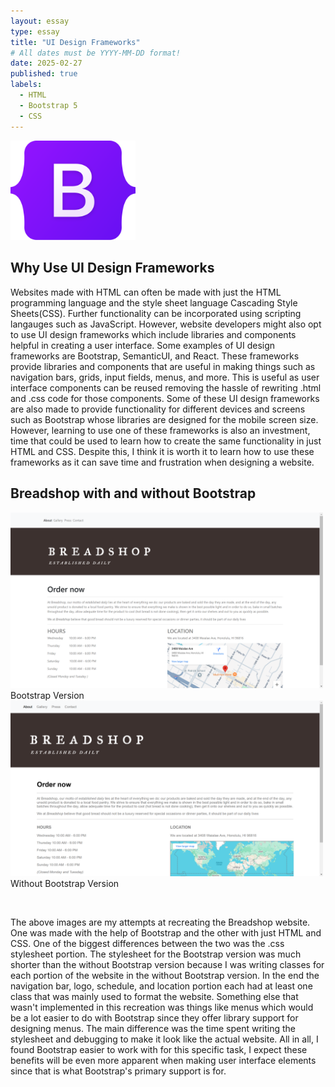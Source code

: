 ```yaml
---
layout: essay
type: essay
title: "UI Design Frameworks"
# All dates must be YYYY-MM-DD format!
date: 2025-02-27
published: true
labels:
  - HTML
  - Bootstrap 5
  - CSS
---
```


<img width="200px" class="rounded float-start pe-4" src="../img/ui_design_frameworks/bootstrap_logo.png">

## Why Use UI Design Frameworks

Websites made with HTML can often be made with just the HTML programming language and the style sheet language Cascading Style Sheets(CSS). Further functionality can be incorporated using scripting langauges such as JavaScript. However, website developers might also opt to use UI design frameworks which include libraries and components helpful in creating a user interface. Some examples of UI design frameworks are Bootstrap, SemanticUI, and React. These frameworks provide libraries and components that are useful in making things such as navigation bars, grids, input fields, menus, and more. This is useful as user interface components can be reused removing the hassle of rewriting .html and .css code for those components. Some of these UI design frameworks are also made to provide functionality for different devices and screens such as Bootstrap whose libraries are designed for the mobile screen size. However, learning to use one of these frameworks is also an investment, time that could be used to learn how to create the same functionality in just HTML and CSS. Despite this, I think it is worth it to learn how to use these frameworks as it can save time and frustration when designing a website.

## Breadshop with and without Bootstrap

<p float="left">
  <img width="500px" class="rounded p-4" src="../img/ui_design_frameworks/breadshop_bootstrap.png"> Bootstrap Version
  <img width="500px" class="rounded p-4" src="../img/ui_design_frameworks/breadshop_no_bootstrap.png"> Without Bootstrap Version
</p>
<br>

The above images are my attempts at recreating the Breadshop website. One was made with the help of Bootstrap and the other with just HTML and CSS. One of the biggest differences between the two was the .css stylesheet portion. The stylesheet for the Bootstrap version was much shorter than the without Bootstrap version because I was writing classes for each portion of the website in the without Bootstrap version. In the end the navigation bar, logo, schedule, and location portion each had at least one class that was mainly used to format the website. Something else that wasn't implemented in this recreation was things like menus which would be a lot easier to do with Bootstrap since they offer library support for designing menus. The main difference was the time spent writing the stylesheet and debugging to make it look like the actual website. All in all, I found Bootstrap easier to work with for this specific task, I expect these benefits will be even more apparent when making user interface elements since that is what Bootstrap's primary support is for.
